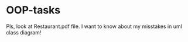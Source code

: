 # OOP-tasks
Pls, look at Restaurant.pdf file. I want to know about my misstakes in uml class diagram!
